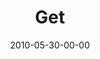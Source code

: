 ---
layout: message
category: message
series: "Lavish"
title: "Get"
date: 2010-05-30-00-00
message_id: 622
program: "http://s3.amazonaws.com/crossroads-media/media/legacy/documents/05_29-30_10Program.pdf"
audio: "http://s3.amazonaws.com/crossroadsaudiomessages/Lavish4.mp3"
audio-duration: "36:09"
description: "Brian Tome discusses how pleasure is an important part of
experiencing God’s grace."
video: "https://s3.amazonaws.com/crossroadsvideomessages/Lavish4.mp4"
video-duration: "36:09"
video-image: "http://s3.amazonaws.com/crossroads-media/images/legacy/content/052910_still.jpg"
flag: "N"
---